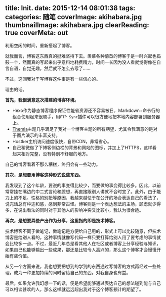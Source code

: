 title: Init.
date: 2015-12-14 08:01:38
tags: 
categories: 随笔
coverImage: akihabara.jpg
thumbnailImage: akihabara.jpg
clearReading: true
coverMeta: out
---

利用空闲的时间，重新搭起了博客。

就我而言，博客这东西真的挺难坚持下去。羡慕各种菊苣的博客于是一时兴起也捣鼓一个，然而真的写起来出乎意料地耗费精力，时间一长因为没人看就觉得像在自言自语，自觉无趣，然后就不怎么去写了……

不过，这回我对于写博客这件事是有一些信心的。

理由的话。

**首先，我很满意这次搭建的博客环境。**

+ Hexo作为静态博客程序保证性能省资源还不容易被日，Markdown+命令行的组合使用起来很顺手，用`FTP Sync`插件可以很方便地把本地内容部署到服务器上。
+ [Themia](https://github.com/kaedea/hexo-theme-themia)主题几乎满足了我对一个博客主题的所有期望，尤其令我满意的是对于图片演示的丰富支持。
+ Hostker主机访问速度很快，自带CDN，非常省心。
+ 自己稍微做了下博客侧边栏的背景和网站的图标，并加上了HTTPS，这样看起来相对完整，没有特别不舒服的地方。

自己的博客看着不那么糟糕，终归会有一些动力。

**其次，是想要用博客这种形式说些东西。**

我发现到了这个年龄，要说的事变得比较少，而要做的事变得比较多。因此，以前常常挂在嘴边的中二式言论和臆想，再直接跟别人讲就不合时宜了。此外，由于能力上的不足、性格的别扭等原因，我越来越怯于在公开的场合表达自己的看法了，说完话总有种违和感，感到非常古怪。博客则是一个表达想法的主场，顾虑就少得多，在说出看法的同时对于其他人的影响冲突又比较小，我认为很合适。

**再次，是想要弄些产出作为分享，这里指的即是技术博客。**

技术博客不同于做笔记，做笔记是方便给自己用的，形式上可以比较随意，但技术博客是给别人看的，这种事情就像写代码一样只要打算给别人用了要考虑的事情就会比较多一点。不过，最近几年总是看其他人在社区或者博客上分享经验与知识，如果自己也能够输出一些成果，那还是比较令人高兴的，那么这个博客才会慢慢开始有些价值。

从另一个方面来说，我也想要把想到的学到的东西通过写博客的方式再经过一些处理，成为一种更加持续的同时留给自己的东西，对我自身也有益。

最后，如果允许我幻想一下的话，便是希望能够通过表达自己的想法碰到能与自己可以相谈甚欢的人，那么这样就远远超出我对于这个博客预计的期望了。